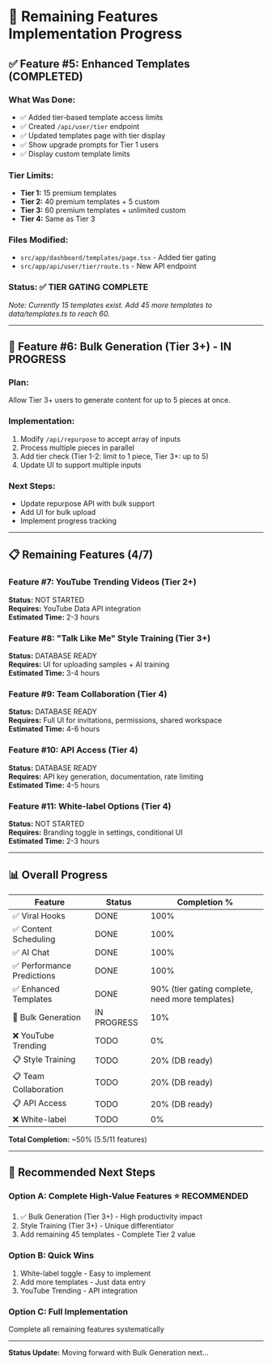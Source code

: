 # 🔨 Remaining Features Implementation Progress

## ✅ **Feature #5: Enhanced Templates (COMPLETED)**

### **What Was Done:**
- ✅ Added tier-based template access limits
- ✅ Created `/api/user/tier` endpoint
- ✅ Updated templates page with tier display
- ✅ Show upgrade prompts for Tier 1 users
- ✅ Display custom template limits

### **Tier Limits:**
- **Tier 1:** 15 premium templates
- **Tier 2:** 40 premium templates + 5 custom
- **Tier 3:** 60 premium templates + unlimited custom
- **Tier 4:** Same as Tier 3

### **Files Modified:**
- `src/app/dashboard/templates/page.tsx` - Added tier gating
- `src/app/api/user/tier/route.ts` - New API endpoint

### **Status:** ✅ TIER GATING COMPLETE
*Note: Currently 15 templates exist. Add 45 more templates to data/templates.ts to reach 60.*

---

## 🔨 **Feature #6: Bulk Generation (Tier 3+) - IN PROGRESS**

### **Plan:**
Allow Tier 3+ users to generate content for up to 5 pieces at once.

### **Implementation:**
1. Modify `/api/repurpose` to accept array of inputs
2. Process multiple pieces in parallel
3. Add tier check (Tier 1-2: limit to 1 piece, Tier 3+: up to 5)
4. Update UI to support multiple inputs

### **Next Steps:**
- Update repurpose API with bulk support
- Add UI for bulk upload
- Implement progress tracking

---

## 📋 **Remaining Features (4/7)**

### **Feature #7: YouTube Trending Videos (Tier 2+)**
**Status:** NOT STARTED  
**Requires:** YouTube Data API integration  
**Estimated Time:** 2-3 hours

### **Feature #8: "Talk Like Me" Style Training (Tier 3+)**
**Status:** DATABASE READY  
**Requires:** UI for uploading samples + AI training  
**Estimated Time:** 3-4 hours

### **Feature #9: Team Collaboration (Tier 4)**
**Status:** DATABASE READY  
**Requires:** Full UI for invitations, permissions, shared workspace  
**Estimated Time:** 4-6 hours

### **Feature #10: API Access (Tier 4)**
**Status:** DATABASE READY  
**Requires:** API key generation, documentation, rate limiting  
**Estimated Time:** 4-5 hours

### **Feature #11: White-label Options (Tier 4)**
**Status:** NOT STARTED  
**Requires:** Branding toggle in settings, conditional UI  
**Estimated Time:** 2-3 hours

---

## 📊 **Overall Progress**

| Feature | Status | Completion % |
|---------|--------|--------------|
| ✅ Viral Hooks | DONE | 100% |
| ✅ Content Scheduling | DONE | 100% |
| ✅ AI Chat | DONE | 100% |
| ✅ Performance Predictions | DONE | 100% |
| ✅ Enhanced Templates | DONE | 90% (tier gating complete, need more templates) |
| 🔨 Bulk Generation | IN PROGRESS | 10% |
| ❌ YouTube Trending | TODO | 0% |
| 📋 Style Training | TODO | 20% (DB ready) |
| 📋 Team Collaboration | TODO | 20% (DB ready) |
| 📋 API Access | TODO | 20% (DB ready) |
| ❌ White-label | TODO | 0% |

**Total Completion:** ~50% (5.5/11 features)

---

## 🚀 **Recommended Next Steps**

### **Option A: Complete High-Value Features** ⭐ RECOMMENDED
1. ✅ Bulk Generation (Tier 3+) - High productivity impact
2. Style Training (Tier 3+) - Unique differentiator
3. Add remaining 45 templates - Complete Tier 2 value

### **Option B: Quick Wins**
1. White-label toggle - Easy to implement
2. Add more templates - Just data entry
3. YouTube Trending - API integration

### **Option C: Full Implementation**
Complete all remaining features systematically

---

**Status Update:** Moving forward with Bulk Generation next...


